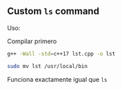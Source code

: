 
## Custom `ls` command 

Uso:

Compilar primero
```sh
g++ -Wall -std=c++17 lst.cpp -o lst
```

```sh
sudo mv lst /usr/local/bin
```

Funciona exactamente igual que `ls` 



